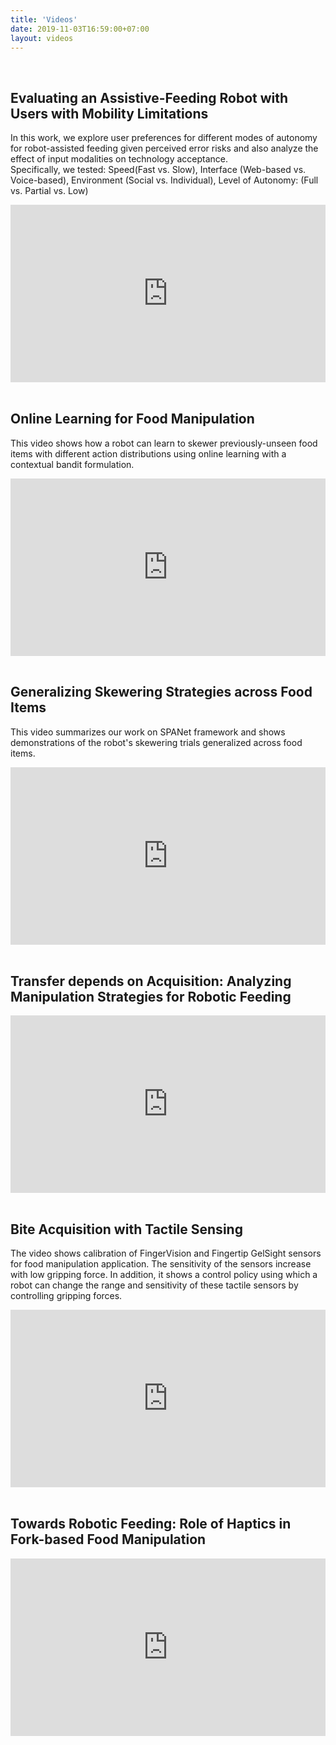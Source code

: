 ```yaml
---
title: 'Videos'
date: 2019-11-03T16:59:00+07:00
layout: videos
---
```


<br />

## Evaluating an Assistive-Feeding Robot with Users with Mobility Limitations

In this work, we explore user preferences for different modes of autonomy for robot-assisted feeding given perceived error risks and also analyze the effect of input modalities on technology acceptance.  
Specifically, we tested: Speed(Fast vs. Slow), Interface (Web-based vs. Voice-based), Environment (Social vs. Individual), Level of Autonomy: (Full vs. Partial vs. Low)

<div style="position:relative;padding-bottom:56.25%;">
<iframe width="100%" height="100%" style="width:100%;height:100%;position:absolute;left:0px;top:0px;" src="https://www.youtube.com/embed/mLDyIWNGsy0" frameborder="0" allow="accelerometer; autoplay; encrypted-media; gyroscope; picture-in-picture" allowfullscreen></iframe>
</div>

<br />

## Online Learning for Food Manipulation

This video shows how a robot can learn to skewer previously-unseen food items with different action distributions using online learning with a contextual bandit formulation.

<div style="position:relative;padding-bottom:56.25%;">
<iframe width="100%" height="100%" style="width:100%;height:100%;position:absolute;left:0px;top:0px;" src="https://www.youtube.com/embed/YI6hSol2oR4" frameborder="0" allow="accelerometer; autoplay; encrypted-media; gyroscope; picture-in-picture" allowfullscreen></iframe>
</div>

<br />

## Generalizing Skewering Strategies across Food Items

This video summarizes our work on SPANet framework and shows demonstrations of the robot's skewering trials generalized across food items.

<div style="position:relative;padding-bottom:56.25%;">
<iframe width="100%" height="100%" style="width:100%;height:100%;position:absolute;left:0px;top:0px;"  src="https://www.youtube.com/embed/AFpmoqvx6Ug" frameborder="0" allow="accelerometer; autoplay; encrypted-media; gyroscope; picture-in-picture" allowfullscreen></iframe>
</div>

<br />

## Transfer depends on Acquisition: Analyzing Manipulation Strategies for Robotic Feeding

<div style="position:relative;padding-bottom:56.25%;">
<iframe width="100%" height="100%" style="width:100%;height:100%;position:absolute;left:0px;top:0px;" src="https://www.youtube.com/embed/XY3QoGT3YcA" frameborder="0" allow="accelerometer; autoplay; encrypted-media; gyroscope; picture-in-picture" allowfullscreen></iframe>
</div>

<br />

## Bite Acquisition with Tactile Sensing

The video shows calibration of FingerVision and Fingertip GelSight sensors for food manipulation application. The sensitivity of the sensors increase with low gripping force. In addition, it shows a control policy using which a robot can change the range and sensitivity of these tactile sensors by controlling gripping forces.

<div style="position:relative;padding-bottom:56.25%;">
<iframe width="100%" height="100%" style="width:100%;height:100%;position:absolute;left:0px;top:0px;" src="https://www.youtube.com/embed/udUZAARTE94" frameborder="0" allow="accelerometer; autoplay; encrypted-media; gyroscope; picture-in-picture" allowfullscreen></iframe>
</div>

<br />

## Towards Robotic Feeding: Role of Haptics in Fork-based Food Manipulation

<div style="position:relative;padding-bottom:56.25%;">
<iframe width="100%" height="100%" style="width:100%;height:100%;position:absolute;left:0px;top:0px;" src="https://www.youtube.com/embed/rK5jau8jBaM" frameborder="0" allow="accelerometer; autoplay; encrypted-media; gyroscope; picture-in-picture" allowfullscreen></iframe>
</div>
